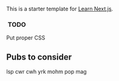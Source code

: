 This is a starter template for [Learn Next.js](https://nextjs.org/learn).

###  TODO

Put proper CSS

## Pubs to consider

lsp
cwr
cwh
yrk
mohm
pop
mag
